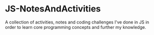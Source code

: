 # JS-NotesAndActivities

A collection of activities, notes and coding challenges I've done in JS in order to learn core programming concepts and further my knowledge.
